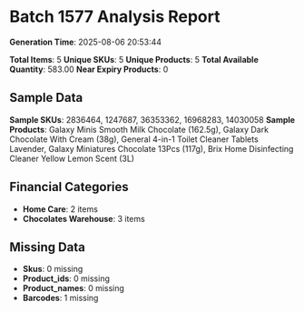 # Batch 1577 Analysis Report

**Generation Time**: 2025-08-06 20:53:44

**Total Items**: 5
**Unique SKUs**: 5
**Unique Products**: 5
**Total Available Quantity**: 583.00
**Near Expiry Products**: 0

## Sample Data
**Sample SKUs**: 2836464, 1247687, 36353362, 16968283, 14030058
**Sample Products**: Galaxy Minis Smooth Milk Chocolate (162.5g), Galaxy Dark Chocolate With Cream (38g), General 4-in-1 Toilet Cleaner Tablets Lavender, Galaxy Miniatures Chocolate 13Pcs (117g), Brix Home Disinfecting Cleaner Yellow Lemon Scent (3L)

## Financial Categories
- **Home Care**: 2 items
- **Chocolates Warehouse**: 3 items

## Missing Data
- **Skus**: 0 missing
- **Product_ids**: 0 missing
- **Product_names**: 0 missing
- **Barcodes**: 1 missing

